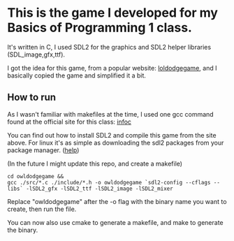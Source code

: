 # This is the game I developed for my Basics of Programming 1 class.

It's written in C, I used SDL2 for the graphics and SDL2 helper libraries (SDL_image,gfx,ttf).

I got the idea for this game, from a popular website: [loldodgegame](www.loldodgegame.com), and I basically copied the game and simplified it a bit.

## How to run

As I wasn't familiar with makefiles at the time, I used one gcc command found at the official site for this class: [infoc](https://infoc.eet.bme.hu/sdl_telepito/)

You can find out how to install SDL2 and compile this game from the site above. For linux it's as simple as downloading the sdl2 packages from your package manager. ([help](https://wiki.libsdl.org/SDL2/Installation))

(In the future I might update this repo, and create a makefile)

```
cd owldodgegame &&
gcc ./src/*.c ./include/*.h -o owldodgegame `sdl2-config --cflags --libs` -lSDL2_gfx -lSDL2_ttf -lSDL2_image -lSDL2_mixer
```

Replace "owldodgegame" after the -o flag with the binary name you want to create, then run the file.

You can now also use cmake to generate a makefile, and make to generate the binary.
